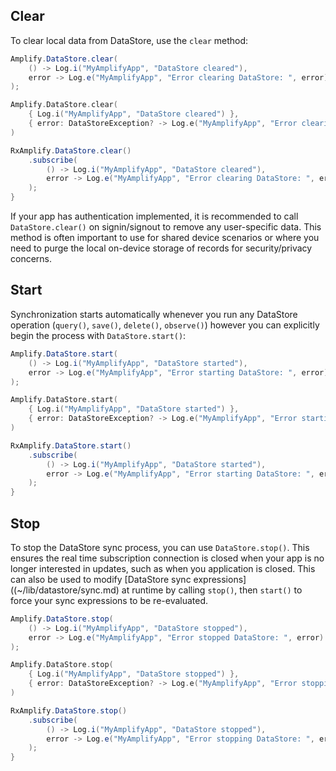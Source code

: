 ## Clear

To clear local data from DataStore, use the `clear` method:

<amplify-block-switcher>
<amplify-block name="Java">

```java
Amplify.DataStore.clear(
    () -> Log.i("MyAmplifyApp", "DataStore cleared"),
    error -> Log.e("MyAmplifyApp", "Error clearing DataStore: ", error)
);

```

</amplify-block>
<amplify-block name="Kotlin">

```kotlin
Amplify.DataStore.clear(
    { Log.i("MyAmplifyApp", "DataStore cleared") },
    { error: DataStoreException? -> Log.e("MyAmplifyApp", "Error clearing DataStore", error) }
)

```

</amplify-block>
<amplify-block name="RxJava">

```java
RxAmplify.DataStore.clear()
    .subscribe(
        () -> Log.i("MyAmplifyApp", "DataStore cleared"),
        error -> Log.e("MyAmplifyApp", "Error clearing DataStore: ", error)
    );
}
```

</amplify-block>
</amplify-block-switcher>

<amplify-callout>

If your app has authentication implemented, it is recommended to call `DataStore.clear()` on signin/signout to remove any user-specific data. This method is often important to use for shared device scenarios or where you need to purge the local on-device storage of records for security/privacy concerns.

</amplify-callout>

## Start

Synchronization starts automatically whenever you run any DataStore operation (`query()`, `save()`, `delete()`, `observe()`) however you can explicitly begin the process with `DataStore.start()`:

<amplify-block-switcher>
<amplify-block name="Java">

```java
Amplify.DataStore.start(
    () -> Log.i("MyAmplifyApp", "DataStore started"),
    error -> Log.e("MyAmplifyApp", "Error starting DataStore: ", error)
);
```

</amplify-block>
<amplify-block name="Kotlin">

```kotlin
Amplify.DataStore.start(
    { Log.i("MyAmplifyApp", "DataStore started") },
    { error: DataStoreException? -> Log.e("MyAmplifyApp", "Error starting DataStore", error) }
)
```

</amplify-block>
<amplify-block name="RxJava">

```java
RxAmplify.DataStore.start()
    .subscribe(
        () -> Log.i("MyAmplifyApp", "DataStore started"),
        error -> Log.e("MyAmplifyApp", "Error starting DataStore: ", error)
    );
}
```

</amplify-block>
</amplify-block-switcher>

## Stop

To stop the DataStore sync process, you can use `DataStore.stop()`.  This ensures the real time subscription connection is closed when your app is no longer interested in updates, such as when you application is closed.  This can also be used to modify [DataStore sync expressions]((~/lib/datastore/sync.md) at runtime by calling `stop()`, then `start()` to force your sync expressions to be re-evaluated.

<amplify-block-switcher>
<amplify-block name="Java">

```java
Amplify.DataStore.stop(
    () -> Log.i("MyAmplifyApp", "DataStore stopped"),
    error -> Log.e("MyAmplifyApp", "Error stopped DataStore: ", error)
);
```

</amplify-block>
<amplify-block name="Kotlin">

```kotlin
Amplify.DataStore.stop(
    { Log.i("MyAmplifyApp", "DataStore stopped") },
    { error: DataStoreException? -> Log.e("MyAmplifyApp", "Error stopping DataStore", error) }
)
```

</amplify-block>
<amplify-block name="RxJava">

```java
RxAmplify.DataStore.stop()
    .subscribe(
        () -> Log.i("MyAmplifyApp", "DataStore stopped"),
        error -> Log.e("MyAmplifyApp", "Error stopping DataStore: ", error)
    );
}
```

</amplify-block>
</amplify-block-switcher>

